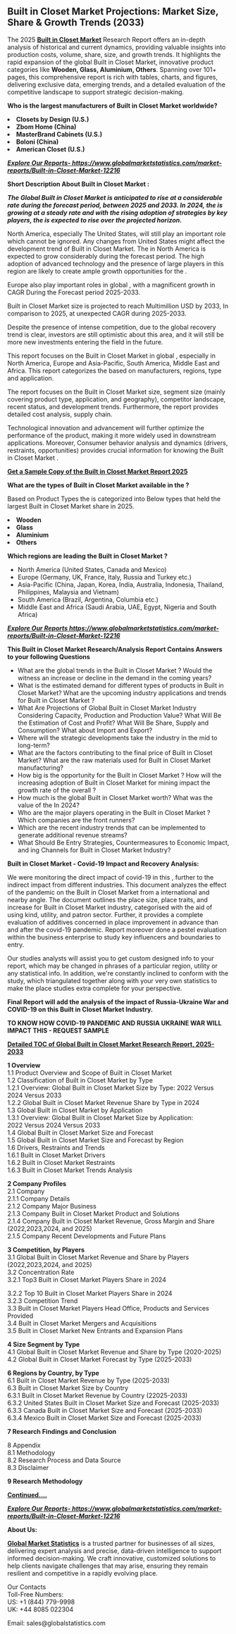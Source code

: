 <h2>Built in Closet Market Projections: Market Size, Share & Growth Trends (2033)</h2><p>The 2025 <strong><a href="https://www.globalmarketstatistics.com/market-reports/Built-in-Closet-Market-12216">Built in Closet Market</a></strong> Research Report offers an in-depth analysis of historical and current dynamics, providing valuable insights into production costs, volume, share, size, and growth trends. It highlights the rapid expansion of the global Built in Closet Market, innovative product categories like <strong>Wooden, Glass, Aluminium, Others</strong>. Spanning over 101+ pages, this comprehensive report is rich with tables, charts, and figures, delivering exclusive data, emerging trends, and a detailed evaluation of the competitive landscape to support strategic decision-making.</p><p><strong>Who is the largest manufacturers of Built in Closet Market worldwide?</strong></p><p><strong><li>Closets by Design (U.S.)<li>Zbom Home (China)<li>MasterBrand Cabinets (U.S.)<li>Boloni (China)<li>American Closet (U.S.)</strong></p><p><strong><em><a href="https://www.globalmarketstatistics.com/market-reports/Built-in-Closet-Market-12216">Explore Our Reports-&nbsp;https://www.globalmarketstatistics.com/market-reports/Built-in-Closet-Market-12216</a></em></strong></p><p><strong>Short Description About Built in Closet Market :</strong></p><p><strong><em>The Global Built in Closet Market is anticipated to rise at a considerable rate during the forecast period, between 2025 and 2033. In 2024, the is growing at a steady rate and with the rising adoption of strategies by key players, the is expected to rise over the projected horizon.</em></strong></p><p>North America, especially The United States, will still play an important role which cannot be ignored. Any changes from United States might affect the development trend of Built in Closet Market. The in North America is expected to grow considerably during the forecast period. The high adoption of advanced technology and the presence of large players in this region are likely to create ample growth opportunities for the .</p><p>Europe also play important roles in global , with a magnificent growth in CAGR During the Forecast period 2025-2033.</p><p>Built in Closet Market size is projected to reach Multimillion USD by 2033, In comparison to 2025, at unexpected CAGR during 2025-2033.</p><p>Despite the presence of intense competition, due to the global recovery trend is clear, investors are still optimistic about this area, and it will still be more new investments entering the field in the future.</p><p>This report focuses on the Built in Closet Market in global , especially in North America, Europe and Asia-Pacific, South America, Middle East and Africa. This report categorizes the based on manufacturers, regions, type and application.</p><p>The report focuses on the Built in Closet Market size, segment size (mainly covering product type, application, and geography), competitor landscape, recent status, and development trends. Furthermore, the report provides detailed cost analysis, supply chain.</p><p>Technological innovation and advancement will further optimize the performance of the product, making it more widely used in downstream applications. Moreover, Consumer behavior analysis and dynamics (drivers, restraints, opportunities) provides crucial information for knowing the Built in Closet Market .</p><p><strong><a href="https://www.globalmarketstatistics.com/market-reports/Built-in-Closet-Market-12216">Get a Sample Copy of the Built in Closet Market Report 2025</a></strong></p><p><strong>What are the types of Built in Closet Market available in the ?</strong></p><p>Based on Product Types the is categorized into Below types that held the largest Built in Closet Market share in 2025.</p><p><strong><li>Wooden<li>Glass<li>Aluminium<li>Others</strong></p><p><strong>Which regions are leading the Built in Closet Market ?</strong></p><ul><li>North America (United States, Canada and Mexico)</li><li>Europe (Germany, UK, France, Italy, Russia and Turkey etc.)</li><li>Asia-Pacific (China, Japan, Korea, India, Australia, Indonesia, Thailand, Philippines, Malaysia and Vietnam)</li><li>South America (Brazil, Argentina, Columbia etc.)</li><li>Middle East and Africa (Saudi Arabia, UAE, Egypt, Nigeria and South Africa)</li></ul><p><strong><em><a href="https://www.globalmarketstatistics.com/market-reports/Built-in-Closet-Market-12216">Explore Our Reports https://www.globalmarketstatistics.com/market-reports/Built-in-Closet-Market-12216</a></em></strong></p><p><strong>This Built in Closet Market Research/Analysis Report Contains Answers to your following Questions</strong></p><ul><li>What are the global trends in the Built in Closet Market ? Would the witness an increase or decline in the demand in the coming years?</li><li>What is the estimated demand for different types of products in Built in Closet Market? What are the upcoming industry applications and trends for Built in Closet Market ?</li><li>What Are Projections of Global Built in Closet Market Industry Considering Capacity, Production and Production Value? What Will Be the Estimation of Cost and Profit? What Will Be Share, Supply and Consumption? What about Import and Export?</li><li>Where will the strategic developments take the industry in the mid to long-term?</li><li>What are the factors contributing to the final price of Built in Closet Market? What are the raw materials used for Built in Closet Market manufacturing?</li><li>How big is the opportunity for the Built in Closet Market ? How will the increasing adoption of Built in Closet Market for mining impact the growth rate of the overall ?</li><li>How much is the global Built in Closet Market worth? What was the value of the In 2024?</li><li>Who are the major players operating in the Built in Closet Market ? Which companies are the front runners?</li><li>Which are the recent industry trends that can be implemented to generate additional revenue streams?</li><li>What Should Be Entry Strategies, Countermeasures to Economic Impact, and ing Channels for Built in Closet Market Industry?</li></ul><p><strong>Built in Closet Market - Covid-19 Impact and Recovery Analysis:</strong></p><p>We were monitoring the direct impact of covid-19 in this , further to the indirect impact from different industries. This document analyzes the effect of the pandemic on the Built in Closet Market from a international and nearby angle. The document outlines the place size, place traits, and increase for Built in Closet Market industry, categorised with the aid of using kind, utility, and patron sector. Further, it provides a complete evaluation of additives concerned in place improvement in advance than and after the covid-19 pandemic. Report moreover done a pestel evaluation within the business enterprise to study key influencers and boundaries to entry.</p><p>Our studies analysts will assist you to get custom designed info to your report, which may be changed in phrases of a particular region, utility or any statistical info. In addition, we're constantly inclined to conform with the study, which triangulated together along with your very own statistics to make the place studies extra complete for your perspective.</p><p><strong>Final Report will add the analysis of the impact of Russia-Ukraine War and COVID-19 on this Built in Closet Market Industry.</strong></p><p><strong>TO KNOW HOW COVID-19 PANDEMIC AND RUSSIA UKRAINE WAR WILL IMPACT THIS - REQUEST SAMPLE</strong></p><p><strong><a href="https://www.globalmarketstatistics.com/market-reports/Built-in-Closet-Market-12216">Detailed TOC of Global Built in Closet Market Research Report, 2025-2033</a></strong></p><p><strong>1 Overview</strong><br /> 1.1 Product Overview and Scope of Built in Closet Market<br /> 1.2 Classification of Built in Closet Market by Type<br /> 1.2.1 Overview: Global Built in Closet Market Size by Type: 2022 Versus 2024 Versus 2033<br /> 1.2.2 Global Built in Closet Market Revenue Share by Type in 2024<br /> 1.3 Global Built in Closet Market by Application<br /> 1.3.1 Overview: Global Built in Closet Market Size by Application: 2022&nbsp;Versus 2024 Versus 2033<br /> 1.4 Global Built in Closet Market Size and Forecast<br /> 1.5 Global Built in Closet Market Size and Forecast by Region<br /> 1.6 Drivers, Restraints and Trends<br /> 1.6.1 Built in Closet Market Drivers<br /> 1.6.2 Built in Closet Market Restraints<br /> 1.6.3 Built in Closet Market Trends Analysis</p><p><strong>2 Company Profiles</strong><br /> 2.1 Company<br /> 2.1.1 Company Details<br /> 2.1.2 Company Major Business<br /> 2.1.3 Company Built in Closet Market Product and Solutions<br /> 2.1.4 Company Built in Closet Market Revenue, Gross Margin and Share (2022,2023,2024, and 2025)<br /> 2.1.5 Company Recent Developments and Future Plans</p><p><strong>3 Competition, by Players</strong><br /> 3.1 Global Built in Closet Market Revenue and Share by Players (2022,2023,2024, and 2025)<br /> 3.2 Concentration Rate<br /> 3.2.1 Top3 Built in Closet Market Players Share in 2024</p><p>3.2.2 Top 10 Built in Closet Market Players Share in 2024<br /> 3.2.3 Competition Trend<br /> 3.3 Built in Closet Market Players Head Office, Products and Services Provided<br /> 3.4 Built in Closet Market Mergers and Acquisitions<br /> 3.5 Built in Closet Market New Entrants and Expansion Plans</p><p><strong>4 Size Segment by Type</strong><br /> 4.1 Global Built in Closet Market Revenue and Share by Type (2020-2025)<br /> 4.2 Global Built in Closet Market Forecast by Type (2025-2033)</p><p><strong>6 Regions by Country, by Type</strong><br /> 6.1 Built in Closet Market Revenue by Type (2025-2033)<br /> 6.3 Built in Closet Market Size by Country<br /> 6.3.1 Built in Closet Market Revenue by Country (22025-2033)<br /> 6.3.2 United States Built in Closet Market Size and Forecast (2025-2033)<br /> 6.3.3 Canada Built in Closet Market Size and Forecast (2025-2033)<br /> 6.3.4 Mexico Built in Closet Market Size and Forecast (2025-2033)</p><p><strong>7 Research Findings and Conclusion</strong></p><p>8 Appendix<br /> 8.1 Methodology<br /> 8.2 Research Process and Data Source<br /> 8.3 Disclaimer</p><p><strong>9 Research Methodology</strong></p><p><strong><a href="https://www.globalmarketstatistics.com/market-reports/Built-in-Closet-Market-12216">Continued&hellip;.</a></strong></p><p><strong><em><a href="https://www.globalmarketstatistics.com/market-reports/Built-in-Closet-Market-12216">Explore Our Reports-&nbsp;https://www.globalmarketstatistics.com/market-reports/Built-in-Closet-Market-12216</a></em></strong></p><p><strong>About Us:</strong></p><p><strong><a href="https://www.globalmarketstatistics.com/">Global Market Statistics</a></strong> is a trusted partner for businesses of all sizes, delivering expert analysis and precise, data-driven intelligence to support informed decision-making. We craft innovative, customized solutions to help clients navigate challenges that may arise, ensuring they remain resilient and competitive in a rapidly evolving place.</p><p>Our Contacts<br /> Toll-Free Numbers:<br /> US: +1 (844) 779-9998<br /> UK: +44 8085 022304</p><p>Email: sales@globalstatistics.com</p>
